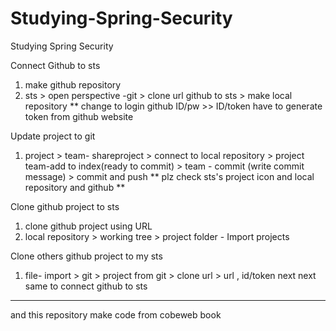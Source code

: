 # Studying-Spring-Security
Studying Spring Security 


Connect Github to sts 
  1. make github repository
  2. sts > open perspective -git > clone url github to sts > make local repository
  ** change to login github ID/pw >> ID/token    have to generate token from github website
  
Update project to git
  1. project > team- shareproject > connect to local repository > project team-add to index(ready to commit) > team - commit (write commit message) > commit and push
  ** plz check sts's project icon and local repository and github **
  
Clone github project to sts
  1. clone github project  using URL
  2. local repository > working tree > project folder - Import projects
  
 Clone others github project to my sts
  1. file- import > git > project from git > clone url > url , id/token next next same to connect github to sts
  
  

--------------------------------------------------------------------------------------------------------
and this repository make code from cobeweb book
